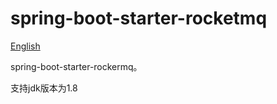spring-boot-starter-rocketmq
===================================

[English](https://github.com/AlittleBitch/spring-boot-starter-rocketmq/blob/master/README.md)

spring-boot-starter-rockermq。

支持jdk版本为1.8

